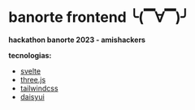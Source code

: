 # banorte frontend ╰(▔∀▔)╯

**hackathon banorte 2023 - amishackers**

**tecnologias:**
- [svelte](https://svelte.dev/)
- [three.js](https://threejs.org/)
- [tailwindcss](https://tailwindcss.com/)
- [daisyui](https://daisyui.com/)
